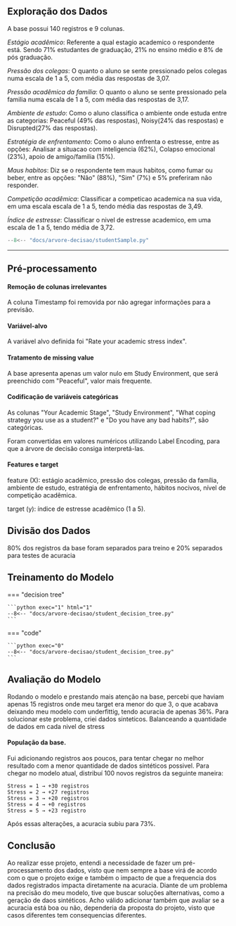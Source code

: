 ##	Exploração dos Dados

A base possui 140 registros e 9 colunas.

*Estágio acadêmico*: Referente a qual estagio academico o respondente está. Sendo 71% estudantes de graduação, 21% no ensino médio e 8% de pós graduação.

*Pressão dos colegas*: O quanto o aluno se sente pressionado pelos colegas numa escala de 1 a 5, com média das respostas de 3,07.

*Pressão acadêmica da família*: O quanto o aluno se sente pressionado pela familia numa escala de 1 a 5, com média das respostas de 3,17.

*Ambiente de estudo*: Como o aluno classifica o ambiente onde estuda entre as categorias: Peaceful (49% das respostas), Noisy(24% das respostas) e Disrupted(27% das respostas).

*Estratégia de enfrentamento*: Como o aluno enfrenta o estresse, entre as opções: Analisar a situacao com inteligencia (62%), Colapso emocional (23%), apoio de amigo/familia (15%).

*Maus habitos*: Diz se o respondente tem maus habitos, como fumar ou beber, entre as opções: "Não" (88%), "Sim" (7%) e 5% preferiram não responder.

*Competição acadêmica*: Classificar a competicao academica na sua vida, em uma escala escala de 1 a 5, tendo média das respostas de 3,49.

*Índice de estresse*: Classificar o nivel de estresse academico, em uma escala de 1 a 5, tendo média de 3,72.

```python exec="1"
--8<-- "docs/arvore-decisao/studentSample.py"
```

---

##	Pré-processamento

#### Remoção de colunas irrelevantes
A coluna Timestamp foi removida por não agregar informações para a previsão.

#### Variável-alvo
A variável alvo definida foi "Rate your academic stress index".

#### Tratamento de missing value
A base apresenta apenas um valor nulo em Study Environment, que será preenchido com "Peaceful", valor mais frequente.

#### Codificação de variáveis categóricas
As colunas "Your Academic Stage", "Study Environment", "What coping strategy you use as a student?" e "Do you have any bad habits?", são categóricas.

Foram convertidas em valores numéricos utilizando Label Encoding, para que a árvore de decisão consiga interpretá-las.

#### Features e target

feature (X): estágio acadêmico, pressão dos colegas, pressão da família, ambiente de estudo, estratégia de enfrentamento, hábitos nocivos, nível de competição acadêmica.

target (y): índice de estresse acadêmico (1 a 5).


##	Divisão dos Dados
80% dos registros da base foram separados para treino e 20% separados para testes de acuracia

##	Treinamento do Modelo


=== "decision tree"

    ```python exec="1" html="1"
    --8<-- "docs/arvore-decisao/student_decision_tree.py"
    ```


=== "code"

    ```python exec="0"
    --8<-- "docs/arvore-decisao/student_decision_tree.py"
    ```


##	Avaliação do Modelo

Rodando o modelo e prestando mais atenção na base, percebi que haviam apenas 15 registros onde meu target era menor do que 3, o que acabava deixando meu modelo com underfittig, tendo acuracia de apenas 36%.
Para solucionar este problema, criei dados sinteticos. Balanceando a quantidade de dados em cada nivel de stress

#### População da base.

Fui adicionando registros aos poucos, para tentar chegar no melhor resultado com a menor quantidade de dados sintéticos possivel.
Para chegar no modelo atual, distribuí 100 novos registros da seguinte maneira:

    Stress = 1 → +30 registros
    Stress = 2 → +27 registros
    Stress = 3 → +20 registros
    Stress = 4 → +0 registros
    Stress = 5 → +23 registro

Após essas alterações, a acuracia subiu para 73%.


##  Conclusão

Ao realizar esse projeto, entendi a necessidade de fazer um pré-processamento dos dados, visto que nem sempre a base virá de acordo com o que o projeto exige e também o impacto de que a frequencia dos dados registrados impacta diretamente na acuracia.
Diante de um problema na precisão do meu modelo, tive que buscar soluções alternativas, como a geração de daos sintéticos.
Acho válido adicionar também que avaliar se a acuracia está boa ou não, dependeria da proposta do projeto, visto que casos diferentes tem consequencias diferentes.